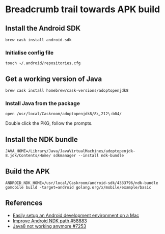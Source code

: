 # Breadcrumb trail towards APK build

## Install the Android SDK

`brew cask install android-sdk`

### Initialise config file

`touch ~/.android/repositories.cfg`

## Get a working version of Java

`brew cask install homebrew/cask-versions/adoptopenjdk8`

### Install Java from the package

`open /usr/local/Caskroom/adoptopenjdk8/8\,212\:b04/`

Double click the PKG, follow the prompts.

## Install the NDK bundle

`JAVA_HOME=/Library/Java/JavaVirtualMachines/adoptopenjdk-8.jdk/Contents/Home/ sdkmanager --install ndk-bundle`

## Build the APK

`ANDROID_NDK_HOME=/usr/local/Caskroom/android-sdk/4333796/ndk-bundle gomobile build -target=android golang.org/x/mobile/example/basic`

## References

- [Easily setup an Android development environment on a Mac](https://gist.github.com/patrickhammond/4ddbe49a67e5eb1b9c03)
- [Improve Android NDK path #58883](https://github.com/Homebrew/homebrew-cask/issues/58883)
- [Java8 not working anymore #7253](https://github.com/Homebrew/homebrew-cask-versions/issues/7253)

